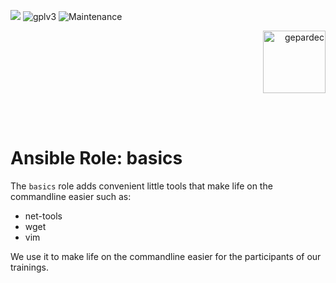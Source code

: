 [![](https://img.shields.io/travis/com/gepardec/ansible-role-basics/master?style=flat-square)](https://travis-ci.com/gepardec/ansible-role-basics)
![gplv3](https://img.shields.io/badge/license-GPL%20v3.0-brightgreen.svg?style=flat-square)
![Maintenance](https://img.shields.io/maintenance/yes/2020?style=flat-square)
<p align="right">
<img alt="gepardec" width=100px src="https://www.gepardec.com/files/gepardec_logo_light_background@2000w.png">
</p>
<br>
<br>

# Ansible Role: basics

The `basics` role adds convenient little tools that make life on the commandline easier such as:

* net-tools
* wget
* vim

We use it to make life on the commandline easier for the participants of our trainings.